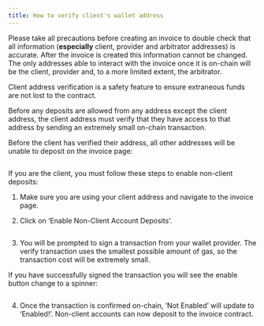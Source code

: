 ```yaml
---
title: How to verify client's wallet address
---
```


Please take all precautions before creating an invoice to double check that all information (**especially** client, provider and arbitrator addresses) is accurate. After the invoice is created this information cannot be changed. The only addresses able to interact with the invoice once it is on-chain will be the client, provider and, to a more limited extent, the arbitrator.

Client address verification is a safety feature to ensure extraneous funds are not lost to the contract.  

Before any deposits are allowed from any address except the client address, the client address must verify that they have access to that address by sending an extremely small on-chain transaction.

Before the client has verified their address, all other addresses will be unable to deposit on the invoice page:

![]()

If you are the client, you must follow these steps to enable non-client deposits:

1) Make sure you are using your client address and navigate to the invoice page. 

2) Click on ‘Enable Non-Client Account Deposits’.

![]()


3) You will be prompted to sign a transaction from your wallet provider. The verify transaction uses the smallest possible amount of gas, so the transaction cost will be extremely small.  

If you have successfully signed the transaction you will see the enable button change to a spinner:

![]()

4) Once the transaction is confirmed on-chain, ‘Not Enabled’ will update to ‘Enabled!’. Non-client accounts can now deposit to the invoice contract.


